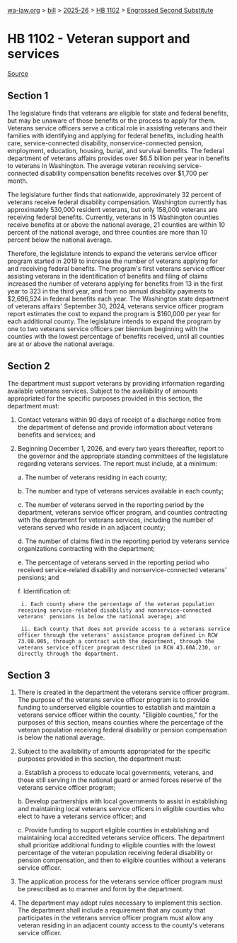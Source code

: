 [wa-law.org](/) > [bill](/bill/) > [2025-26](/bill/2025-26/) > [HB 1102](/bill/2025-26/hb/1102/) > [Engrossed Second Substitute](/bill/2025-26/hb/1102/S2.E/)

# HB 1102 - Veteran support and services

[Source](http://lawfilesext.leg.wa.gov/biennium/2025-26/Pdf/Bills/House%20Bills/1102-S2.E.pdf)

## Section 1
The legislature finds that veterans are eligible for state and federal benefits, but may be unaware of those benefits or the process to apply for them. Veterans service officers serve a critical role in assisting veterans and their families with identifying and applying for federal benefits, including health care, service-connected disability, nonservice-connected pension, employment, education, housing, burial, and survival benefits. The federal department of veterans affairs provides over $6.5 billion per year in benefits to veterans in Washington. The average veteran receiving service-connected disability compensation benefits receives over $1,700 per month.

The legislature further finds that nationwide, approximately 32 percent of veterans receive federal disability compensation. Washington currently has approximately 530,000 resident veterans, but only 158,000 veterans are receiving federal benefits. Currently, veterans in 15 Washington counties receive benefits at or above the national average, 21 counties are within 10 percent of the national average, and three counties are more than 10 percent below the national average.

Therefore, the legislature intends to expand the veterans service officer program started in 2019 to increase the number of veterans applying for and receiving federal benefits. The program's first veterans service officer assisting veterans in the identification of benefits and filing of claims increased the number of veterans applying for benefits from 13 in the first year to 323 in the third year, and from no annual disability payments to $2,696,524 in federal benefits each year. The Washington state department of veterans affairs' September 30, 2024, veterans service officer program report estimates the cost to expand the program is $160,000 per year for each additional county. The legislature intends to expand the program by one to two veterans service officers per biennium beginning with the counties with the lowest percentage of benefits received, until all counties are at or above the national average.

## Section 2
The department must support veterans by providing information regarding available veterans services. Subject to the availability of amounts appropriated for the specific purposes provided in this section, the department must:

1. Contact veterans within 90 days of receipt of a discharge notice from the department of defense and provide information about veterans benefits and services; and

2. Beginning December 1, 2026, and every two years thereafter, report to the governor and the appropriate standing committees of the legislature regarding veterans services. The report must include, at a minimum:

    a. The number of veterans residing in each county;

    b. The number and type of veterans services available in each county;

    c. The number of veterans served in the reporting period by the department, veterans service officer program, and counties contracting with the department for veterans services, including the number of veterans served who reside in an adjacent county;

    d. The number of claims filed in the reporting period by veterans service organizations contracting with the department;

    e. The percentage of veterans served in the reporting period who received service-related disability and nonservice-connected veterans' pensions; and

    f. Identification of:

        i. Each county where the percentage of the veteran population receiving service-related disability and nonservice-connected veterans' pensions is below the national average; and

        ii. Each county that does not provide access to a veterans service officer through the veterans' assistance program defined in RCW 73.08.005, through a contract with the department, through the veterans service officer program described in RCW 43.60A.230, or directly through the department.

## Section 3
1. There is created in the department the veterans service officer program. The purpose of the veterans service officer program is to provide funding to underserved eligible counties to establish and maintain a veterans service officer within the county. "Eligible counties," for the purposes of this section, means counties where the percentage of the veteran population receiving federal disability or pension compensation is below the national average.

2. Subject to the availability of amounts appropriated  for the specific purposes provided in this section, the department must:

    a. Establish a process to educate local governments, veterans, and those still serving in the national guard or armed forces reserve of the veterans service officer program;

    b. Develop partnerships with local governments to assist in establishing and maintaining local veterans service officers in eligible counties who elect to have a veterans service officer; and

    c. Provide funding to support eligible counties in establishing and maintaining local accredited veterans service officers. The department shall prioritize additional funding to eligible counties with the lowest percentage of the veteran population receiving federal disability or pension compensation, and then to eligible counties without a veterans service officer.

3. The application process for the veterans service officer program must be prescribed as to manner and form by the department.

4. The department may adopt rules necessary to implement this section. The department shall include a requirement that any county that participates in the veterans service officer program must allow any veteran residing in an adjacent county access to the county's veterans service officer.
